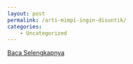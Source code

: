 ```yaml
---
layout: post
permalink: /arti-mimpi-ingin-disuntik/
categories:
    - Uncategorized
---
```


[Baca Selengkapnya](/01)